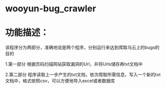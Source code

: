# wooyun-bug_crawler
# 功能描述：
该程序分为两部分，准确地说是两个程序，分别运行来达到爬取乌云上的bugs的目的


1.第一部分
  根据页码扫描网站获取漏洞的Url，并将Urls储存再txt文档中
  
2.第二部分
  程序读取上一步产生的txt文档，依次爬取所需信息，写入一个新的txt文档中，格式依照csv，可以方便地导入excel或者数据库
